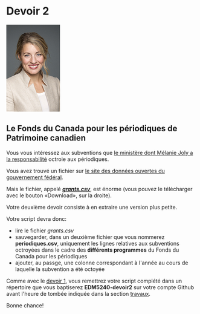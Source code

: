 # Devoir 2

![](assets/melaniejoly.jpg)

## Le Fonds du Canada pour les périodiques de Patrimoine canadien

Vous vous intéressez aux subventions que [le ministère dont Mélanie Joly a la responsabilité](https://www.canada.ca/fr/patrimoine-canadien.html) octroie aux périodiques.

Vous avez trouvé un fichier sur [le site des données ouvertes du gouvernement fédéral](https://ouvert.canada.ca/data/fr/dataset/432527ab-7aac-45b5-81d6-7597107a7013).

Mais le fichier, appelé [**_grants.csv_**](grants.csv), est énorme (vous pouvez le télécharger avec le bouton «Download», sur la droite).

Votre deuxième devoir consiste à en extraire une version plus petite.

Votre script devra donc:

- lire le fichier *grants.csv*
- sauvegarder, dans un deuxième fichier que vous nommerez **periodiques.csv**, uniquement les lignes relatives aux subventions octroyées dans le cadre des **différents programmes** du Fonds du Canada pour les périodiques
- ajouter, au passge, une colonne correspondant à l'année au cours de laquelle la subvention a été octoyée

Comme avec le [devoir 1](devoir1.md), vous remettrez votre script complété dans un répertoire que vous baptiserez **EDM5240-devoir2** sur votre compte Github avant l'heure de tombée indiquée dans la section [travaux](travaux.md#devoir-2---mélanie-joly).

Bonne chance!
